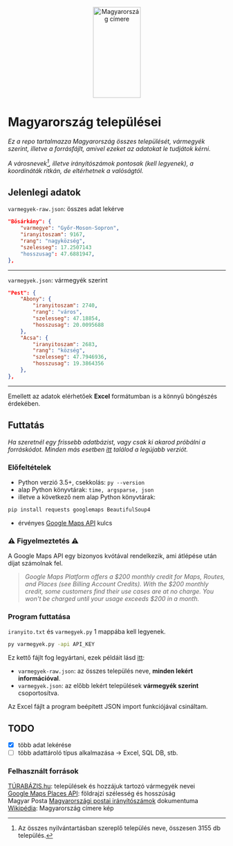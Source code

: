 <p align='center'><img src="https://upload.wikimedia.org/wikipedia/commons/thumb/3/34/Coat_of_arms_of_Hungary.svg/1200px-Coat_of_arms_of_Hungary.svg.png" alt="Magyarország címere" style="height: 210px; width:110px;"/></p>

# Magyarország települései

*Ez a repo tartalmazza Magyarország összes települését, vármegyék szerint, illetve a forrásfájlt, amivel ezeket az adatokat le tudjátok kérni.*

*A városnevek[^1], illetve irányítószámok pontosak (kell legyenek), a koordináták ritkán, de eltérhetnek a valóságtól.*

## Jelenlegi adatok

``varmegyek-raw.json``: összes adat lekérve  

```json
"Bősárkány": {
    "varmegye": "Győr-Moson-Sopron",
    "iranyitoszam": 9167,
    "rang": "nagyközség",
    "szelesseg": 17.2507143
    "hosszusag": 47.6881947,
},
``` 

---

``varmegyek.json``: vármegyék szerint

```json
"Pest": {
    "Abony": {
        "iranyitoszam": 2740,
        "rang": "város",
        "szelesseg": 47.18854,
        "hosszusag": 20.0095688
    },
    "Acsa": {
        "iranyitoszam": 2683,
        "rang": "község",
        "szelesseg": 47.7946936,
        "hosszusag": 19.3864356
    },
},
``` 

---

Emellett az adatok elérhetőek **Excel** formátumban is a könnyű böngészés érdekében.

## Futtatás

*Ha szeretnél egy frissebb adatbázist, vagy csak ki akarod próbálni a forráskódot. Minden más esetben [itt](https://github.com/Gvwyn/varmegyek/releases) találod a legújabb verziót.* 

### Előfeltételek

- Python verzió 3.5+, csekkolás: ``py --version``
- alap Python könyvtárak: ``time, argsparse, json``
- illetve a következő nem alap Python könyvtárak:

```bash
pip install requests googlemaps BeautifulSoup4
```

- érvényes [Google Maps API](https://mapsplatform.google.com/) kulcs  

### ⚠️ Figyelmeztetés ⚠️
A Google Maps API egy bizonyos kvótával rendelkezik, ami átlépése után díjat számolnak fel.

> *Google Maps Platform offers a $200 monthly credit for Maps, Routes, and Places (see Billing Account Credits). With the $200 monthly credit, some customers find their use cases are at no charge. You won't be charged until your usage exceeds $200 in a month.*


### Program futtatása

``iranyito.txt`` és ``varmegyek.py`` 1 mappába kell legyenek.  

```bash
py varmegyek.py -api API_KEY
```

Ez kettő fájlt fog legyártani, ezek példáit lásd [itt](#jelenlegi-adatok):
- ``varmegyek-raw.json``: az összes település neve, **minden lekért információval**.
- ``varmegyek.json``: az előbb lekért települések **vármegyék szerint** csoportosítva.

Az Excel fájlt a program beépített JSON import funkciójával csináltam.

## TODO
- [x] több adat lekérése
- [ ] több adattároló típus alkalmazása -> Excel, SQL DB, stb.

### Felhasznált források
[TÚRABÁZIS.hu](https://www.turabazis.hu/telepules_lista_0_0_n_n_n_n_0_n_0_n_0_n_n_n_n_0): települések és hozzájuk tartozó vármegyék nevei  
[Google Maps Places API](https://developers.google.com/maps/documentation/places/web-service): földrajzi szélesség és hosszúság  
Magyar Posta [Magyarországi postai irányítószámok](https://www.posta.hu/static/internet/download/Iranyitoszam-Internet_uj.xlsx) dokumentuma  
[Wikipédia](https://hu.wikipedia.org/wiki/Magyarorsz%C3%A1g_c%C3%ADmere): Magyarország címere kép

[^1]: Az összes nyilvántartásban szereplő település neve, összesen 3155 db település.

